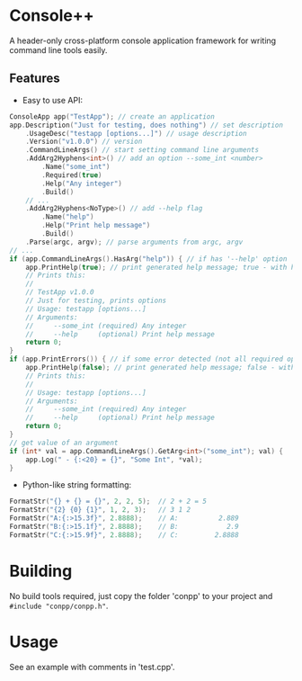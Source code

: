 # Console++
A header-only cross-platform console application framework for writing command line tools easily.
## Features
 - Easy to use API:
```cpp
ConsoleApp app("TestApp"); // create an application
app.Description("Just for testing, does nothing") // set description
    .UsageDesc("testapp [options...]") // usage description
    .Version("v1.0.0") // version
    .CommandLineArgs() // start setting command line arguments
    .AddArg2Hyphens<int>() // add an option --some_int <number>
        .Name("some_int")
        .Required(true)
        .Help("Any integer")
        .Build()
    // ...
    .AddArg2Hyphens<NoType>() // add --help flag
        .Name("help")
        .Help("Print help message")
        .Build()
    .Parse(argc, argv); // parse arguments from argc, argv
// ...
if (app.CommandLineArgs().HasArg("help")) { // if has '--help' option
    app.PrintHelp(true); // print generated help message; true - with header (version, description)
    // Prints this:
    // 
    // TestApp v1.0.0
    // Just for testing, prints options
    // Usage: testapp [options...]
    // Arguments:
    //     --some_int (required) Any integer
    //     --help     (optional) Print help message
    return 0;
}
if (app.PrintErrors()) { // if some error detected (not all required options passed, etc.)
    app.PrintHelp(false); // print generated help message; false - without header
    // Prints this:
    // 
    // Usage: testapp [options...]
    // Arguments:
    //     --some_int (required) Any integer
    //     --help     (optional) Print help message
    return 0;
}
// get value of an argument
if (int* val = app.CommandLineArgs().GetArg<int>("some_int"); val) {
    app.Log(" - {:<20} = {}", "Some Int", *val);
}
```
 - Python-like string formatting:
```cpp
FormatStr("{} + {} = {}", 2, 2, 5);  // 2 + 2 = 5
FormatStr("{2} {0} {1}", 1, 2, 3);   // 3 1 2
FormatStr("A:{:>15.3f}", 2.8888);    // A:          2.889
FormatStr("B:{:>15.1f}", 2.8888);    // B:            2.9
FormatStr("C:{:>15.9f}", 2.8888);    // C:         2.8888
```
# Building
No build tools required, just copy the folder 'conpp' to your project and `#include "conpp/conpp.h"`.
# Usage
See an example with comments in 'test.cpp'.
